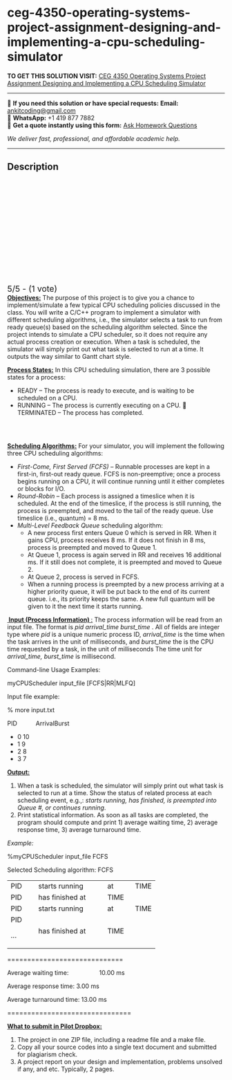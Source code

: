 # ceg-4350-operating-systems-project-assignment-designing-and-implementing-a-cpu-scheduling-simulator
**TO GET THIS SOLUTION VISIT:** [CEG 4350 Operating Systems Project Assignment Designing and Implementing a CPU Scheduling Simulator ](https://www.ankitcodinghub.com/product/ceg-4350-operating-systems-project-assignment-designing-and-implementing-a-cpu-scheduling-simulator-solved/)


---

📩 **If you need this solution or have special requests:** **Email:** ankitcoding@gmail.com  
📱 **WhatsApp:** +1 419 877 7882  
📄 **Get a quote instantly using this form:** [Ask Homework Questions](https://www.ankitcodinghub.com/services/ask-homework-questions/)

*We deliver fast, professional, and affordable academic help.*

---

<h2>Description</h2>



<div class="kk-star-ratings kksr-auto kksr-align-center kksr-valign-top" data-payload="{&quot;align&quot;:&quot;center&quot;,&quot;id&quot;:&quot;10985&quot;,&quot;slug&quot;:&quot;default&quot;,&quot;valign&quot;:&quot;top&quot;,&quot;ignore&quot;:&quot;&quot;,&quot;reference&quot;:&quot;auto&quot;,&quot;class&quot;:&quot;&quot;,&quot;count&quot;:&quot;1&quot;,&quot;legendonly&quot;:&quot;&quot;,&quot;readonly&quot;:&quot;&quot;,&quot;score&quot;:&quot;5&quot;,&quot;starsonly&quot;:&quot;&quot;,&quot;best&quot;:&quot;5&quot;,&quot;gap&quot;:&quot;4&quot;,&quot;greet&quot;:&quot;Rate this product&quot;,&quot;legend&quot;:&quot;5\/5 - (1 vote)&quot;,&quot;size&quot;:&quot;24&quot;,&quot;title&quot;:&quot;CEG 4350 Operating Systems Project Assignment  Designing and Implementing a CPU Scheduling Simulator Solved&quot;,&quot;width&quot;:&quot;138&quot;,&quot;_legend&quot;:&quot;{score}\/{best} - ({count} {votes})&quot;,&quot;font_factor&quot;:&quot;1.25&quot;}">

<div class="kksr-stars">

<div class="kksr-stars-inactive">
            <div class="kksr-star" data-star="1" style="padding-right: 4px">


<div class="kksr-icon" style="width: 24px; height: 24px;"></div>
        </div>
            <div class="kksr-star" data-star="2" style="padding-right: 4px">


<div class="kksr-icon" style="width: 24px; height: 24px;"></div>
        </div>
            <div class="kksr-star" data-star="3" style="padding-right: 4px">


<div class="kksr-icon" style="width: 24px; height: 24px;"></div>
        </div>
            <div class="kksr-star" data-star="4" style="padding-right: 4px">


<div class="kksr-icon" style="width: 24px; height: 24px;"></div>
        </div>
            <div class="kksr-star" data-star="5" style="padding-right: 4px">


<div class="kksr-icon" style="width: 24px; height: 24px;"></div>
        </div>
    </div>

<div class="kksr-stars-active" style="width: 138px;">
            <div class="kksr-star" style="padding-right: 4px">


<div class="kksr-icon" style="width: 24px; height: 24px;"></div>
        </div>
            <div class="kksr-star" style="padding-right: 4px">


<div class="kksr-icon" style="width: 24px; height: 24px;"></div>
        </div>
            <div class="kksr-star" style="padding-right: 4px">


<div class="kksr-icon" style="width: 24px; height: 24px;"></div>
        </div>
            <div class="kksr-star" style="padding-right: 4px">


<div class="kksr-icon" style="width: 24px; height: 24px;"></div>
        </div>
            <div class="kksr-star" style="padding-right: 4px">


<div class="kksr-icon" style="width: 24px; height: 24px;"></div>
        </div>
    </div>
</div>


<div class="kksr-legend" style="font-size: 19.2px;">
            5/5 - (1 vote)    </div>
    </div>
<strong><u>Objectives:</u></strong> The purpose of this project is to give you a chance to implement/simulate a few typical CPU scheduling policies discussed in the class. You will write a C/C++ program to implement a simulator with different scheduling algorithms, i.e., the simulator selects a task to run from ready queue(s) based on the scheduling algorithm selected. Since the project intends to simulate a CPU scheduler, so it does not require any actual process creation or execution. When a task is scheduled, the simulator will simply print out what task is selected to run at a time. It outputs the way similar to Gantt chart style.

<strong><u>Process States:</u></strong> In this CPU scheduling simulation, there are 3 possible states for a process:

<ul>
<li>READY – The process is ready to execute, and is waiting to be scheduled on a CPU.</li>
<li>RUNNING – The process is currently executing on a CPU.  TERMINATED – The process has completed.</li>
</ul>
&nbsp;

<strong><u><img data-recalc-dims="1" decoding="async" class="aligncenter lazyload" data-src="https://i0.wp.com/www.ankitcodinghub.com/wp-content/uploads/2018/07/344.png?w=980&amp;ssl=1" src="data:image/gif;base64,R0lGODlhAQABAAAAACH5BAEKAAEALAAAAAABAAEAAAICTAEAOw=="></u></strong>

<strong><u>Scheduling Algorithms:</u></strong> For your simulator, you will implement the following three CPU scheduling algorithms:

<ul>
<li><em>First-Come, First Served (FCFS)</em> – Runnable processes are kept in a first-in, first-out ready queue. FCFS is non-preemptive; once a process begins running on a CPU, it will continue running until it either completes or blocks for I/O.</li>
<li><em>Round-Robin</em> – Each process is assigned a timeslice when it is scheduled. At the end of the timeslice, if the process is still running, the process is preempted, and moved to the tail of the ready queue. Use timeslice (i.e., quantum) = 8 ms.</li>
<li><em>Multi-Level Feedback Queue</em> scheduling algorithm:
<ul>
<li>A new process first enters Queue 0 which is served in RR. When it gains CPU, process receives 8 ms. If it does not finish in 8 ms, process is preempted and moved to Queue 1.</li>
<li>At Queue 1, process is again served in RR and receives 16 additional ms. If it still does not complete, it is preempted and moved to Queue 2.</li>
<li>At Queue 2, process is served in FCFS.</li>
<li>When a running process is preempted by a new process arriving at a higher priority queue, it will be put back to the end of its current queue. i.e., its priority keeps the same. A new full quantum will be given to it the next time it starts running.</li>
</ul>
</li>
</ul>
<strong><u>&nbsp;Input (Process Information) </u></strong><u>:</u> The process information will be read from an input file. The format is <em>pid arrival_time burst_time</em> . All of fields are integer type where <em>pid</em> is a unique numeric process ID, <em>arrival_time</em> is the time when the task arrives in the unit of milliseconds, and <em>burst_time</em> the is the CPU time requested by a task, in the unit of milliseconds The time unit for <em>arrival_time, burst_time</em> is millisecond.

Command-line Usage Examples:

myCPUScheduler input_file [FCFS|RR|MLFQ]

Input file example:

% more input.txt

PID&nbsp;&nbsp;&nbsp;&nbsp;&nbsp;&nbsp;&nbsp;&nbsp;&nbsp;&nbsp; ArrivalBurst

<ul>
<li>0 10</li>
<li>1 9</li>
<li>2 8</li>
<li>3 7</li>
</ul>
<strong><u>Output:</u></strong>

<ol>
<li>When a task is scheduled, the simulator will simply print out what task is selected to run at a time. Show the status of related process at each scheduling event, e.g.,: <em>starts running, has finished, is preempted into Queue #, or continues running</em>.</li>
<li>Print statistical information. As soon as all tasks are completed, the program should compute and print 1) average waiting time, 2) average response time, 3) average turnaround time.</li>
</ol>
<em>Example:</em>

%myCPUScheduler input_file FCFS

Selected Scheduling algorithm: FCFS

<table width="275">
<tbody>
<tr>
<td width="48">PID</td>
<td width="144">starts running</td>
<td width="48">at</td>
<td width="35">TIME</td>
</tr>
<tr>
<td width="48">PID</td>
<td width="144">has finished at</td>
<td width="48">TIME</td>
<td width="35"></td>
</tr>
<tr>
<td width="48">PID</td>
<td width="144">starts running</td>
<td width="48">at</td>
<td width="35">TIME</td>
</tr>
<tr>
<td width="48">PID

…
</td>
<td width="144">has finished at</td>
<td width="48">TIME</td>
<td width="35"></td>
</tr>
</tbody>
</table>
=============================

Average waiting time: &nbsp;&nbsp;&nbsp;&nbsp;&nbsp;&nbsp;&nbsp;&nbsp;&nbsp;&nbsp;&nbsp;&nbsp;&nbsp;&nbsp;&nbsp;&nbsp; 10.00 ms

Average response time: 3.00 ms

Average turnaround time: 13.00 ms

===============================

<strong><u>What to submit in Pilot Dropbox:</u></strong>

<ol>
<li>The project in one ZIP file, including a readme file and a make file.</li>
<li>Copy all your source codes into a single text document and submitted for plagiarism check.</li>
<li>A project report on your design and implementation, problems unsolved if any, and etc. Typically, 2 pages.</li>
</ol>
